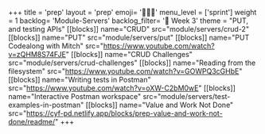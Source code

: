 +++
title = 'prep'
layout = 'prep'
emoji= '🧑🏾‍💻'
menu_level = ['sprint']
weight = 1
backlog= 'Module-Servers'
backlog_filter= '📅 Week 3'
theme = "PUT, and testing APIs"
[[blocks]]
name="CRUD"
src="module/servers/crud-2"
[[blocks]]
name="PUT"
src="module/servers/put"
[[blocks]]
name="PUT Codealong with Mitch"
src="https://www.youtube.com/watch?v=zQHM8S74FJE"
[[blocks]]
name="CRUD Challenges"
src="module/servers/crud-challenges"
[[blocks]]
name="Reading from the filesystem"
src="https://www.youtube.com/watch?v=GOWPQ3cGHbE"
[[blocks]]
name="Writing tests in Postman"
src="https://www.youtube.com/watch?v=oXW-C2bM0wE"
[[blocks]]
name="Interactive Postman workspace"
src="module/servers/test-examples-in-postman"
[[blocks]]
name="Value and Work Not Done"
src="https://cyf-pd.netlify.app/blocks/prep-value-and-work-not-done/readme/"
+++
